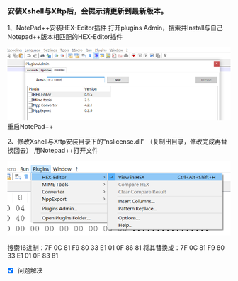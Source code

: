 ### 安装Xshell与Xftp后，会提示请更新到最新版本。

1、NotePad++安装HEX-Editor插件 
打开plugins Admin，搜索并Install与自己Notepad++版本相匹配的HEX-Editor插件

<div align="center">  
<img src="./images/20200910083603503.png" width="700px"/>
</div>
重启NotePad++

2、修改Xshell与Xftp安装目录下的“nslicense.dll” 
（复制出目录，修改完成再替换回去）
用Notepad++打开文件 

<div align="center">  
<img src="./images/20200910084009854.png" width="700px"/>
</div>

搜索16进制：7F 0C 81 F9 80 33 E1 01 0F 86 81 
将其替换成：7F 0C 81 F9 80 33 E1 01 0F 83 81 

- [x] 问题解决